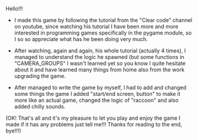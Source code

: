 Hello!!!
- I made this game by following the tutorial from the "Clear code" channel on youtube, since watching his tutorial I have been more and more interested in programming games specifically in the pygame module, so I so so appreciate what has he been doing very much.

- After watching, again and again, his whole tutorial (actually 4 times), I managed to understand the logic he spawned (but some functions in "CAMERA_GROUPS" I wasn't learned yet so you know I quite hesitate about it and have learned many things from home also from the work upgrading the game.

- After managed to write the game by myself, I had to add and changed some things the game I added
"start/end screen, button" to make it more like an actual game, changed the logic of "raccoon" and also added chilly sounds.

(OK! That's all and it's my pleasure to let you play and enjoy the game I made if it has any problems just tell me!!! Thanks for reading to the end, bye!!!)
